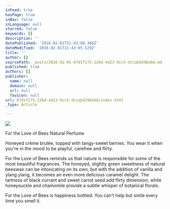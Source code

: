 ```yaml
---
inFeed: true
hasPage: true
inNav: false
inLanguage: null
starred: false
keywords: []
description: ''
datePublished: '2016-02-01T21:43:08.366Z'
dateModified: '2016-02-01T21:43:05.529Z'
title: ''
author: []
sourcePath: _posts/2016-02-01-87d1f175-226d-4d23-9cc5-dccab429bebd.md
published: true
authors: []
publisher:
  name: null
  domain: null
  url: null
  favicon: null
url: 87d1f175-226d-4d23-9cc5-dccab429bebd/index.html
_type: Article

---
```

![](https://the-grid-user-content.s3-us-west-2.amazonaws.com/d3ee841c-6167-4c72-a930-5a71279dc00f.jpg)

For the Love of Bees Natural Perfume

Honeyed crème brulée, topped with tangy-sweet berries. You wear it when you're in the mood to be playful, carefree and flirty. 
  
For the Love of Bees reminds us that nature is responsible for some of 
the most beautiful fragrances. The honeyed, slightly green sweetness of 
natural beeswax can be intoxicating on its own, but with the addition of
vanilla and ylang ylang, it becomes an even more delicious caramel 
delight. The tartness of black currant and sweet carrot seed add flirty 
dimension, while honeysuckle and chamomile provide a subtle whisper of 
botanical florals. 
  
For the Love of Bees is happiness bottled. You can't help but smile every time you smell it.